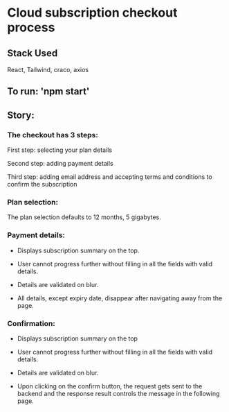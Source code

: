 # Cloud subscription checkout process

## Stack Used

React, Tailwind, craco, axios

## To run: 'npm start'

## Story:

### The checkout has 3 steps:

First step: selecting your plan details

Second step: adding payment details

Third step: adding email address and accepting terms and conditions to confirm the subscription

### Plan selection:

The plan selection defaults to 12 months, 5 gigabytes.

### Payment details:

- Displays subscription summary on the top.

- User cannot progress further without filling in all the fields with valid details.

- Details are validated on blur.

- All details, except expiry date, disappear after navigating away from the page.

### Confirmation:

- Displays subscription summary on the top

- User cannot progress further without filling in all the fields with valid details.

- Details are validated on blur.

- Upon clicking on the confirm button, the request gets sent to the backend and the response result controls the message in the following page.
